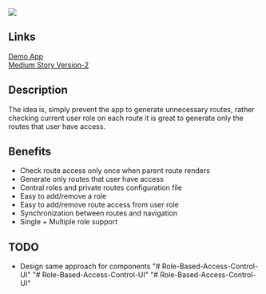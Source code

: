 ![](https://cdn-images-1.medium.com/max/1600/1*QlkpHjL9Cn-kiQXap1sweA.jpeg)

## Links
[Demo App](https://umair-khanzada.github.io/role-based-access-control/) 
<br />
[Medium Story Version-2](https://medium.com/@umairkz52/role-based-authorization-role-based-access-control-v-2-in-react-js-cb958e338f4b)


## Description
The idea is, simply prevent the app to generate unnecessary routes, rather checking current user role on each route it is great to generate only the routes that user have access.

## Benefits
- Check route access only once when parent route renders
- Generate only routes that user have access
- Central roles and private routes configuration file
- Easy to add/remove a role
- Easy to add/remove route access from user role
- Synchronization between  routes and navigation
- Single + Multiple role support

## TODO
- Design same approach for components 
"# Role-Based-Access-Control-UI" 
"# Role-Based-Access-Control-UI" 
"# Role-Based-Access-Control-UI" 
